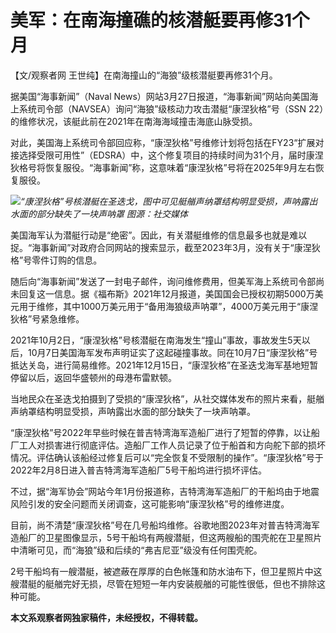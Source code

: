# 美军：在南海撞礁的核潜艇要再修31个月

【文/观察者网 王世纯】在南海撞山的“海狼”级核潜艇要再修31个月。

据美国“海事新闻”（Naval
News）网站3月27日报道，“海事新闻”网站向美国海上系统司令部（NAVSEA）询问“海狼”级核动力攻击潜艇“康涅狄格”号（SSN
22）的维修状况，该艇此前在2021年在南海海域撞击海底山脉受损。

对此，美国海上系统司令部回应称，“康涅狄格”号维修计划将包括在FY23“扩展对接选择受限可用性”（EDSRA）中，这个修复项目的持续时间为31个月，届时康涅狄格号将恢复服役。“海事新闻”称，这意味着“康涅狄格”号将在2025年9月左右恢复服役。

![](https://inews.gtimg.com/news_bt/Or3LsPDCStGNAZDbu1gqWJUGXT8kRJEsvUDJSd6Uta33oAA/1000)_“康涅狄格”号核潜艇在圣迭戈，图中可见艇艏声纳罩结构明显受损，声呐露出水面的部分缺失了一块声呐罩
图源：社交媒体_

美国海军认为潜艇行动是“绝密”。因此，有关潜艇维修的信息最多也就是难以捉。“海事新闻”对政府合同网站的搜索显示，截至2023年3月，没有关于“康涅狄格”号零件订购的信息。

随后向“海事新闻”发送了一封电子邮件，询问维修费用，但美军海上系统司令部尚未回复这一信息。据《福布斯》2021年12月报道，美国国会已授权初期5000万美元用于维修，其中1000万美元用于“备用海狼级声呐罩”，4000万美元用于“康涅狄格”号紧急维修。

2021年10月2日，“康涅狄格”号核潜艇在南海发生“撞山”事故，事故发生5天以后，10月7日美国海军发布声明证实了这起碰撞事故。同在10月7日“康涅狄格”号抵达关岛，进行简易维修。2021年12月15日，“康涅狄格”在圣迭戈海军基地短暂停留以后，返回华盛顿州的母港布雷默顿。

当地民众在圣迭戈拍摄到了受损的“康涅狄格”，从社交媒体发布的照片来看，艇艏声纳罩结构明显受损，声呐露出水面的部分缺失了一块声呐罩。

“康涅狄格”号2022年早些时候在普吉特湾海军造船厂进行了短暂的停靠，以让船厂工人对损害进行彻底评估。造船厂工作人员记录了位于船首和方向舵下部的损坏情况。评估确认该船经过修复后可以“完全恢复不受限制的操作”。“康涅狄格”号于2022年2月8日进入普吉特湾海军造船厂5号干船坞进行损坏评估。

不过，据“海军协会”网站今年1月份报道称，吉特湾海军造船厂的干船坞由于地震风险引发的安全问题而关闭调查，这可能影响“康涅狄格”号的维修进度。

目前，尚不清楚“康涅狄格”号在几号船坞维修。谷歌地图2023年对普吉特湾海军造船厂的卫星图像显示，5号干船坞有两艘潜艇，但这两艘船的围壳舵在卫星照片中清晰可见，而“海狼”级和后续的“弗吉尼亚”级没有任何围壳舵。

2号干船坞有一艘潜艇，被遮蔽在厚厚的白色帐篷和防水油布下，但卫星照片中这艘潜艇的艇艏完好无损，尽管在短短一年内安装舰艏的可能性很低，但也不排除这种可能。

**本文系观察者网独家稿件，未经授权，不得转载。**

